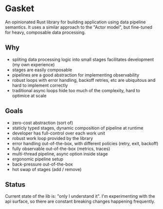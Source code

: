 # Gasket

An opinionated Rust library for building application using data pipeline semantics. It uses a similar approach to the "Actor model", but fine-tuned for heavy, composable data processing.

## Why

- spliting data processing logic into small stages facilitates development (my own experience)
- stages are easily composable
- pipelines are a good abstraction for implementing observability
- robust loops with error handling, backoff retries, etc are ubiquitous and hard to implement correctly
- traditional async loops hide too much of the complexity, hard to optimice at scale

## Goals

- zero-cost abstraction (sort of)
- staticly typed stages, dynamic composition of pipeline at runtime
- developer has full-control over each work unit
- robust work loop provided by the library
- error handling out-of-the-box, with different policies (retry, exit, backoff)
- fully observable out-of-the-box (metrics, traces)
- multi-thread pipeline, async option inside stage
- ergonomic pipeline setup
- back-pressure out-of-the-box
- hot swap of stages (add / remove)

## Status

Current state of the lib is: "only I understand it". I'm experimenting with the api surface, so there are constant breaking changes happening frequently.